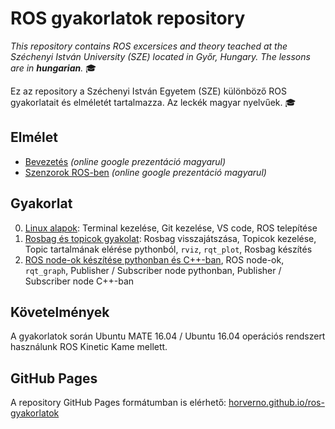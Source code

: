 # ROS gyakorlatok repository

_This repository contains ROS excersices and theory teached at the Széchenyi István University (SZE) located in Győr, Hungary.
The lessons are in **hungarian**._ :mortar_board:

Ez az repository a Széchenyi István Egyetem (SZE) különböző ROS gyakorlatait és elméletét tartalmazza.
Az leckék magyar nyelvűek. :mortar_board:

## Elmélet

- [Bevezetés](https://docs.google.com/presentation/d/e/2PACX-1vTl-60emc4HDBYLlGXbSuV7m7T3cbYpqxPU1MnaKxG9J-2XBD9-8eQyKNB0JffPFcOzRMbtXGASlm2x/pub?start=false&loop=false&delayms=3000) _(online google prezentáció magyarul)_
- [Szenzorok ROS-ben](https://docs.google.com/presentation/d/e/2PACX-1vQbXSe4cb-aYgWNNiUF1PHJBZrwl0keWantbFjTe94zm1A9cVGqmWKC4lHCSUr4y7vfq1PrJ2mP8XqP/pub?start=false&loop=false&delayms=3000) _(online google prezentáció magyarul)_


## Gyakorlat

0. [Linux alapok](0-linux-alapok): Terminal kezelése, Git kezelése, VS code, ROS telepítése
1. [Rosbag és topicok gyakolat](1-rosbag-es-topicok): Rosbag visszajátszása, Topicok kezelése, Topic tartalmának elérése pythonból, `rviz`, `rqt_plot`, Rosbag készítés
2. [ROS node-ok készítése pythonban és C++-ban](2-ros-node-tobb-nyelven), ROS node-ok, `rqt_graph`, Publisher / Subscriber node pythonban, Publisher / Subscriber node C++-ban


## Követelmények

A gyakorlatok során Ubuntu MATE 16.04 / Ubuntu 16.04 operációs rendszert használunk ROS Kinetic Kame mellett.

## GitHub Pages

A repository GitHub Pages formátumban is elérhető: 
[horverno.github.io/ros-gyakorlatok](https://horverno.github.io/ros-gyakorlatok/)